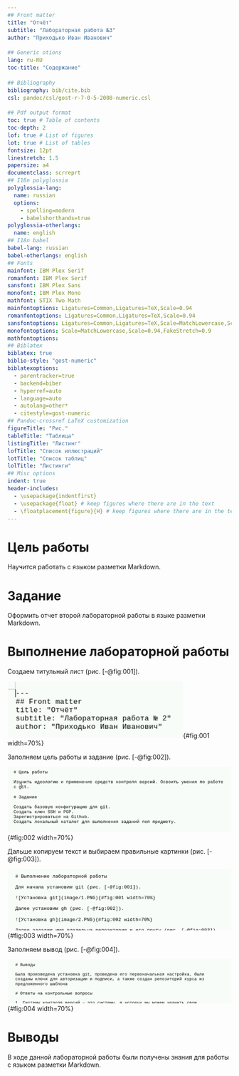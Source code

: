 ```yaml
---
## Front matter
title: "Отчёт"
subtitle: "Лабораторная работа №3"
author: "Приходько Иван Иванович"

## Generic otions
lang: ru-RU
toc-title: "Содержание"

## Bibliography
bibliography: bib/cite.bib
csl: pandoc/csl/gost-r-7-0-5-2008-numeric.csl

## Pdf output format
toc: true # Table of contents
toc-depth: 2
lof: true # List of figures
lot: true # List of tables
fontsize: 12pt
linestretch: 1.5
papersize: a4
documentclass: scrreprt
## I18n polyglossia
polyglossia-lang:
  name: russian
  options:
	- spelling=modern
	- babelshorthands=true
polyglossia-otherlangs:
  name: english
## I18n babel
babel-lang: russian
babel-otherlangs: english
## Fonts
mainfont: IBM Plex Serif
romanfont: IBM Plex Serif
sansfont: IBM Plex Sans
monofont: IBM Plex Mono
mathfont: STIX Two Math
mainfontoptions: Ligatures=Common,Ligatures=TeX,Scale=0.94
romanfontoptions: Ligatures=Common,Ligatures=TeX,Scale=0.94
sansfontoptions: Ligatures=Common,Ligatures=TeX,Scale=MatchLowercase,Scale=0.94
monofontoptions: Scale=MatchLowercase,Scale=0.94,FakeStretch=0.9
mathfontoptions:
## Biblatex
biblatex: true
biblio-style: "gost-numeric"
biblatexoptions:
  - parentracker=true
  - backend=biber
  - hyperref=auto
  - language=auto
  - autolang=other*
  - citestyle=gost-numeric
## Pandoc-crossref LaTeX customization
figureTitle: "Рис."
tableTitle: "Таблица"
listingTitle: "Листинг"
lofTitle: "Список иллюстраций"
lotTitle: "Список таблиц"
lolTitle: "Листинги"
## Misc options
indent: true
header-includes:
  - \usepackage{indentfirst}
  - \usepackage{float} # keep figures where there are in the text
  - \floatplacement{figure}{H} # keep figures where there are in the text
---
```


# Цель работы

Научится работать с языком разметки Markdown.

# Задание

Оформить отчет второй лабораторной работы в языке разметки Markdown.

# Выполнение лабораторной работы

Создаем титульный лист (рис. [-@fig:001]).

![Создание титульного листа](image/1.PNG){#fig:001 width=70%}

Заполняем цель работы и задание (рис. [-@fig:002]).

![Заполнение цели работы и задания](image/2.PNG){#fig:002 width=70%}

Дальше копируем текст и выбираем правильные картинки (рис. [-@fig:003]).

![Оформление выполнения лабораторной работы](image/3.PNG){#fig:003 width=70%}

Заполняем вывод (рис. [-@fig:004]).

![Оформление вывода](image/4.PNG){#fig:004 width=70%}

# Выводы

В ходе данной лабораторной работы были получены знания для работы с языком разметки Markdown.
